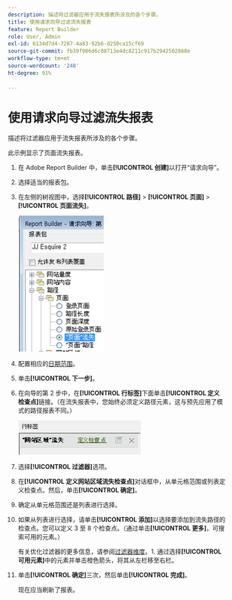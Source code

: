 ```yaml
---
description: 描述将过滤器应用于流失报表所涉及的各个步骤。
title: 使用请求向导过滤流失报表
feature: Report Builder
role: User, Admin
exl-id: 6134d7d4-7287-4a83-92b6-d250ca15cf69
source-git-commit: fb39f906d6c08713e4dc8211c917b2942502868e
workflow-type: tm+mt
source-wordcount: '248'
ht-degree: 91%

---
```


# 使用请求向导过滤流失报表

描述将过滤器应用于流失报表所涉及的各个步骤。

此示例显示了页面流失报表。

1. 在 Adobe Report Builder 中，单击&#x200B;**[!UICONTROL 创建]**&#x200B;以打开“请求向导”。
1. 选择适当的报表包。
1. 在左侧的树视图中，选择&#x200B;**[!UICONTROL 路径]** > **[!UICONTROL 页面]** > **[!UICONTROL 页面流失]**。

   ![显示Report Builder目录的Windows树视图的屏幕截图。 已选择页面流失。](assets/page_fallout.png)

1. 配置相应的[日期范围](/help/analyze/report-builder/data-requests/configuring-report-dates/custom-calendar.md)。
1. 单击&#x200B;**[!UICONTROL 下一步]**。
1. 在向导的第 2 步中，在&#x200B;**[!UICONTROL 行标签]**&#x200B;下面单击&#x200B;**[!UICONTROL 定义检查点]**&#x200B;链接。（在流失报表中，您始终必须定义路径元素，这与预先应用了模式的路径报表不同。）

   ![显示“定义检查点”链接的屏幕截图。](assets/define_checkpoints.png)

1. 选择&#x200B;**[!UICONTROL 过滤器]**&#x200B;选项。

1. 在&#x200B;**[!UICONTROL 定义网站区域流失检查点]**&#x200B;对话框中，从单元格范围或列表定义检查点。然后，单击&#x200B;**[!UICONTROL 确定]**。
1. 确定从单元格范围还是列表进行选择。
1. 如果从列表进行选择，请单击&#x200B;**[!UICONTROL 添加]**&#x200B;以选择要添加到流失路径的检查点。您可以定义 3 至 8 个检查点。（通过单击&#x200B;**[!UICONTROL 更多]**，可搜索可用的元素。）

   有关优化过滤器的更多信息，请参阅[过滤器维度](/help/analyze/report-builder/layout/c-filter-dimensions/filter-dimensions.md)。1. 通过选择&#x200B;**[!UICONTROL 可用元素]**&#x200B;中的元素并单击橙色箭头，将其从左栏移至右栏。
1. 单击&#x200B;**[!UICONTROL 确定]**&#x200B;三次，然后单击&#x200B;**[!UICONTROL 完成]**。

   现在应当刷新了报表。
